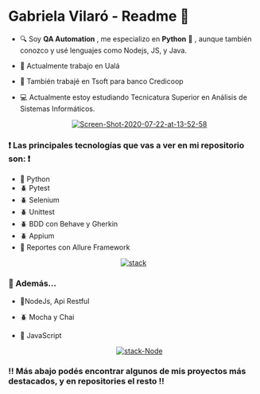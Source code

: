   # Gabriela Vilaró - Readme 👋


  - :mag: Soy **QA Automation** , me especializo en **Python** :snake: , aunque también conozco y usé lenguajes como Nodejs, JS, y Java.
  - :office: Actualmente trabajo en Ualá
  - :office: También trabajé en Tsoft para banco Credicoop
  - :computer: Actualmente estoy estudiando Tecnicatura Superior en Análisis de Sistemas Informáticos.
  
      <p align="center"> <a href="https://ibb.co/VJYybb4"><img src="https://i.ibb.co/mb5sddW/Screen-Shot-2020-07-22-at-13-52-58.png" alt="Screen-Shot-2020-07-22-at-13-52-58"     border="0"></a> </p>


 ### :heavy_exclamation_mark: Las principales tecnologías que vas a ver en mi repositorio son: :heavy_exclamation_mark:

  - :snake: Python
  - :beetle: Pytest
  - :beetle: Selenium
  - :beetle: Unittest
  - :beetle: BDD con Behave y Gherkin
  - :beetle: Appium
  - :open_file_folder: Reportes con Allure Framework  
  
  
   <p align="center"> <a href="https://ibb.co/JBrg1WH"><img src="https://i.ibb.co/Lk9HFD1/stack.png" alt="stack" border="0"></a> </p>
   
  
### :red_circle: Además...
      
- :space_invader:NodeJs, Api Restful

- :beetle: Mocha y Chai

- :space_invader: JavaScript


  <p align="center"> <a href="https://imgbb.com/"><img src="https://i.ibb.co/VQvfxdX/stack-Node.png" alt="stack-Node" border="0"></a> </p>

 

### :bangbang: Más abajo podés encontrar algunos de mis proyectos más destacados, y en repositories el resto :bangbang:
  
  
